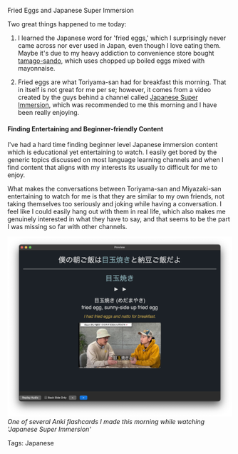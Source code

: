 Fried Eggs and Japanese Super Immersion

Two great things happened to me today:

1. I learned the Japanese word for 'fried eggs,' which I surprisingly never came across nor ever used in Japan, even though I love eating them. Maybe it's due to my heavy addiction to convenience store bought [tamago-sando](https://www.youtube.com/watch?v=RelaC9GBwMs), which uses chopped up boiled eggs mixed with mayonnaise.

2. Fried eggs are what Toriyama-san had for breakfast this morning. That in itself is not great for me per se; however, it comes from a video created by the guys behind a channel called [Japanese Super Immersion](https://www.youtube.com/@JSI55), which was recommended to me this morning and I have been really enjoying.

#### Finding Entertaining and Beginner-friendly Content

I've had a hard time finding beginner level Japanese immersion content which is educational yet entertaining to watch. I easily get bored by the generic topics discussed on most language learning channels and when I find content that aligns with my interests its usually to difficult for me to enjoy.

What makes the conversations between Toriyama-san and Miyazaki-san entertaining to watch for me is that they are similar to my own friends, not taking themselves too seriously and joking while having a conversation. I feel like I could easily hang out with them in real life, which also makes me genuinely interested in what they have to say, and that seems to be the part I was missing so far with other channels.

![fried-egg](./img/fried-egg-nihongo.png)*One of several Anki flashcards I made this morning while watching 'Japanese Super Immersion'*

Tags: Japanese